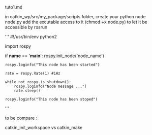 tuto1.md

in catkin_wp/src/my_package/scripts folder, create your python node node.py
add the excutable access to it (chmod +x node.py) to let it be accessible by rosrun

'''
#!/usr/bin/env python2

import rospy

if __name__ == '__main__':
	rospy.init_node('node_name')

	rospy.loginfo("This node has been started")

	rate = rospy.Rate(1) #1Hz

	while not rospy.is_shutdown():
		rospy.loginfo("Node message ...")
		rate.sleep()

	rospy.loginfo("This node has been stoped")

'''




to be compare :

catkin_init_workspace vs catkin_make
